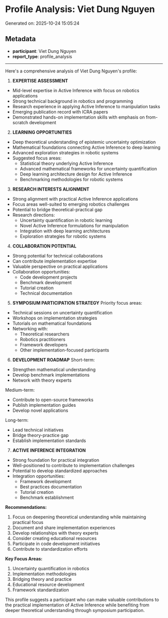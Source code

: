 # Profile Analysis: Viet Dung Nguyen

Generated on: 2025-10-24 15:05:24

## Metadata

- **participant**: Viet Dung Nguyen
- **report_type**: profile_analysis

---

Here's a comprehensive analysis of Viet Dung Nguyen's profile:

1. **EXPERTISE ASSESSMENT**
- Mid-level expertise in Active Inference with focus on robotics applications
- Strong technical background in robotics and programming
- Research experience in applying Active Inference to manipulation tasks
- Emerging publication record with ICRA papers
- Demonstrated hands-on implementation skills with emphasis on from-scratch development

2. **LEARNING OPPORTUNITIES**
- Deep theoretical understanding of epistemic uncertainty optimization
- Mathematical foundations connecting Active Inference to deep learning
- Advanced exploration strategies in robotic systems
- Suggested focus areas:
  * Statistical theory underlying Active Inference
  * Advanced mathematical frameworks for uncertainty quantification
  * Deep learning architecture design for Active Inference
  * Benchmarking methodologies for robotic systems

3. **RESEARCH INTERESTS ALIGNMENT**
- Strong alignment with practical Active Inference applications
- Focus areas well-suited to emerging robotics challenges
- Potential to bridge theoretical-practical gap
- Research directions:
  * Uncertainty quantification in robotic learning
  * Novel Active Inference formulations for manipulation
  * Integration with deep learning architectures
  * Exploration strategies for robotic systems

4. **COLLABORATION POTENTIAL**
- Strong potential for technical collaborations
- Can contribute implementation expertise
- Valuable perspective on practical applications
- Collaboration opportunities:
  * Code development projects
  * Benchmark development
  * Tutorial creation
  * Technical documentation

5. **SYMPOSIUM PARTICIPATION STRATEGY**
Priority focus areas:
- Technical sessions on uncertainty quantification
- Workshops on implementation strategies
- Tutorials on mathematical foundations
- Networking with:
  * Theoretical researchers
  * Robotics practitioners
  * Framework developers
  * Other implementation-focused participants

6. **DEVELOPMENT ROADMAP**
Short-term:
- Strengthen mathematical understanding
- Develop benchmark implementations
- Network with theory experts

Medium-term:
- Contribute to open-source frameworks
- Publish implementation guides
- Develop novel applications

Long-term:
- Lead technical initiatives
- Bridge theory-practice gap
- Establish implementation standards

7. **ACTIVE INFERENCE INTEGRATION**
- Strong foundation for practical integration
- Well-positioned to contribute to implementation challenges
- Potential to develop standardized approaches
- Integration opportunities:
  * Framework development
  * Best practices documentation
  * Tutorial creation
  * Benchmark establishment

**Recommendations:**
1. Focus on deepening theoretical understanding while maintaining practical focus
2. Document and share implementation experiences
3. Develop relationships with theory experts
4. Consider creating educational resources
5. Participate in code development initiatives
6. Contribute to standardization efforts

**Key Focus Areas:**
1. Uncertainty quantification in robotics
2. Implementation methodologies
3. Bridging theory and practice
4. Educational resource development
5. Framework standardization

This profile suggests a participant who can make valuable contributions to the practical implementation of Active Inference while benefiting from deeper theoretical understanding through symposium participation.